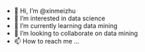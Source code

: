 - 👋 Hi, I’m @xinmeizhu
- 👀 I’m interested in data science
- 🌱 I’m currently learning data mining
- 💞️ I’m looking to collaborate on data mining
- 📫 How to reach me ...

<!---
xinmeizhu/xinmeizhu is a ✨ special ✨ repository because its `README.md` (this file) appears on your GitHub profile.
You can click the Preview link to take a look at your changes.
--->
